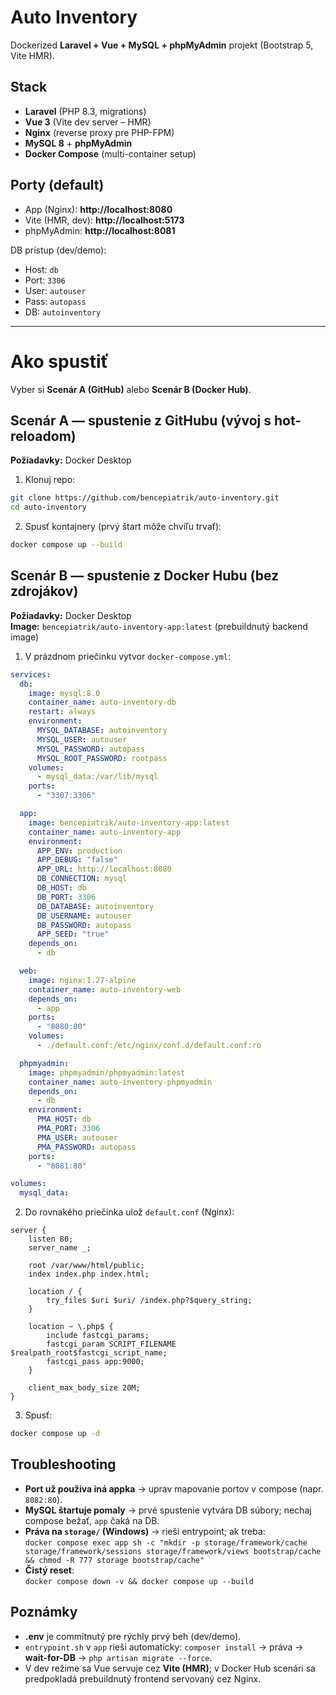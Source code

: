 # Auto Inventory

Dockerized **Laravel + Vue + MySQL + phpMyAdmin** projekt (Bootstrap 5, Vite HMR).

## Stack
- **Laravel** (PHP 8.3, migrations)
- **Vue 3** (Vite dev server – HMR)
- **Nginx** (reverse proxy pre PHP-FPM)
- **MySQL 8** + **phpMyAdmin**
- **Docker Compose** (multi-container setup)

## Porty (default)
- App (Nginx): **http://localhost:8080**
- Vite (HMR, dev): **http://localhost:5173**
- phpMyAdmin: **http://localhost:8081**

DB prístup (dev/demo):
- Host: `db`
- Port: `3306`
- User: `autouser`
- Pass: `autopass`
- DB: `autoinventory`

---

# Ako spustiť

Vyber si **Scenár A (GitHub)** alebo **Scenár B (Docker Hub)**.

## Scenár A — spustenie z GitHubu (vývoj s hot-reloadom)

**Požiadavky:** Docker Desktop

1) Klonuj repo:
```bash
git clone https://github.com/bencepiatrik/auto-inventory.git
cd auto-inventory
```

2) Spusť kontajnery (prvý štart môže chvíľu trvať):
```bash
docker compose up --build
```

## Scenár B — spustenie z Docker Hubu (bez zdrojákov)

**Požiadavky:** Docker Desktop  
**Image:** `bencepiatrik/auto-inventory-app:latest` (prebuildnutý backend image)

1) V prázdnom priečinku vytvor `docker-compose.yml`:

```yaml
services:
  db:
    image: mysql:8.0
    container_name: auto-inventory-db
    restart: always
    environment:
      MYSQL_DATABASE: autoinventory
      MYSQL_USER: autouser
      MYSQL_PASSWORD: autopass
      MYSQL_ROOT_PASSWORD: rootpass
    volumes:
      - mysql_data:/var/lib/mysql
    ports:
      - "3307:3306"

  app:
    image: bencepiatrik/auto-inventory-app:latest
    container_name: auto-inventory-app
    environment:
      APP_ENV: production
      APP_DEBUG: "false"
      APP_URL: http://localhost:8080
      DB_CONNECTION: mysql
      DB_HOST: db
      DB_PORT: 3306
      DB_DATABASE: autoinventory
      DB_USERNAME: autouser
      DB_PASSWORD: autopass
      APP_SEED: "true"
    depends_on:
      - db

  web:
    image: nginx:1.27-alpine
    container_name: auto-inventory-web
    depends_on:
      - app
    ports:
      - "8080:80"
    volumes:
      - ./default.conf:/etc/nginx/conf.d/default.conf:ro

  phpmyadmin:
    image: phpmyadmin/phpmyadmin:latest
    container_name: auto-inventory-phpmyadmin
    depends_on:
      - db
    environment:
      PMA_HOST: db
      PMA_PORT: 3306
      PMA_USER: autouser
      PMA_PASSWORD: autopass
    ports:
      - "8081:80"

volumes:
  mysql_data:
```

2) Do rovnakého priečinka ulož `default.conf` (Nginx):

```nginx
server {
    listen 80;
    server_name _;

    root /var/www/html/public;
    index index.php index.html;

    location / {
        try_files $uri $uri/ /index.php?$query_string;
    }

    location ~ \.php$ {
        include fastcgi_params;
        fastcgi_param SCRIPT_FILENAME $realpath_root$fastcgi_script_name;
        fastcgi_pass app:9000;
    }

    client_max_body_size 20M;
}

```

3) Spusť:
```bash
docker compose up -d
```
## Troubleshooting

- **Port už používa iná appka** → uprav mapovanie portov v compose (napr. `8082:80`).
- **MySQL štartuje pomaly** → prvé spustenie vytvára DB súbory; nechaj compose bežať, `app` čaká na DB.
- **Práva na `storage/` (Windows)** → rieši entrypoint; ak treba:  
  `docker compose exec app sh -c "mkdir -p storage/framework/cache storage/framework/sessions storage/framework/views bootstrap/cache && chmod -R 777 storage bootstrap/cache"`
- **Čistý reset**:  
  `docker compose down -v && docker compose up --build`

## Poznámky

- **.env** je commitnutý pre rýchly prvý beh (dev/demo).  
- `entrypoint.sh` v `app` rieši automaticky: `composer install` → práva → **wait-for-DB** → `php artisan migrate --force`.  
- V dev režime sa Vue servuje cez **Vite (HMR)**; v Docker Hub scenári sa predpokladá prebuildnutý frontend servovaný cez Nginx.
